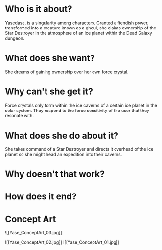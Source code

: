# Who is it about?

Yasedase, is a singularity among characters. Granted a fiendish power, transformed into a creature known as a ghoul, she claims ownership of the Star Destroyer in the atmosphere of an ice planet within the Dead Galaxy dungeon.

# What does she want?

She dreams of gaining ownership over her own force crystal.

# Why can't she get it?

Force crystals only form within the ice caverns of a certain ice planet in the solar system. They respond to the force sensitivity of the user that they resonate with.

# What does she do about it?

She takes command of a Star Destroyer and directs it overhead of the ice planet so she might head an expedition into their caverns.

# Why doesn't that work?



# How does it end?

# Concept Art

![[Yase_ConceptArt_03.jpg]]

![[Yase_ConceptArt_02.jpg]]
![[Yase_ConceptArt_01.jpg]]